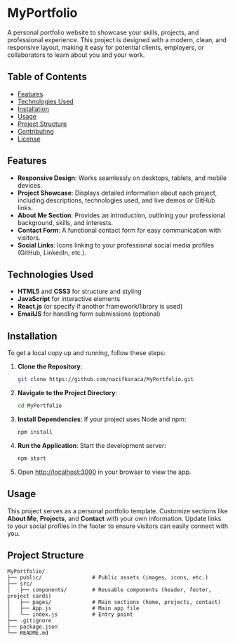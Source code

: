 # MyPortfolio

A personal portfolio website to showcase your skills, projects, and professional experience. This project is designed with a modern, clean, and responsive layout, making it easy for potential clients, employers, or collaborators to learn about you and your work.

## Table of Contents

- [Features](#features)
- [Technologies Used](#technologies-used)
- [Installation](#installation)
- [Usage](#usage)
- [Project Structure](#project-structure)
- [Contributing](#contributing)
- [License](#license)

## Features

- **Responsive Design**: Works seamlessly on desktops, tablets, and mobile devices.
- **Project Showcase**: Displays detailed information about each project, including descriptions, technologies used, and live demos or GitHub links.
- **About Me Section**: Provides an introduction, outlining your professional background, skills, and interests.
- **Contact Form**: A functional contact form for easy communication with visitors.
- **Social Links**: Icons linking to your professional social media profiles (GitHub, LinkedIn, etc.).

## Technologies Used

- **HTML5** and **CSS3** for structure and styling
- **JavaScript** for interactive elements
- **React.js** (or specify if another framework/library is used)
- **EmailJS** for handling form submissions (optional)

## Installation

To get a local copy up and running, follow these steps:

1. **Clone the Repository**:
   ```bash
   git clone https://github.com/nazifkaraca/MyPortfolio.git
   ```

2. **Navigate to the Project Directory**:
   ```bash
   cd MyPortfolio
   ```

3. **Install Dependencies**:
   If your project uses Node and npm:
   ```bash
   npm install
   ```

4. **Run the Application**:
   Start the development server:
   ```bash
   npm start
   ```

5. Open [http://localhost:3000](http://localhost:3000) in your browser to view the app.

## Usage

This project serves as a personal portfolio template. Customize sections like **About Me**, **Projects**, and **Contact** with your own information. Update links to your social profiles in the footer to ensure visitors can easily connect with you.

## Project Structure

```plaintext
MyPortfolio/
├── public/                # Public assets (images, icons, etc.)
├── src/
│   ├── components/        # Reusable components (header, footer, project cards)
│   ├── pages/             # Main sections (home, projects, contact)
│   ├── App.js             # Main app file
│   └── index.js           # Entry point
├── .gitignore
├── package.json
└── README.md
```
